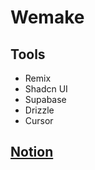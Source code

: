 # Wemake

## Tools

- Remix
- Shadcn UI
- Supabase
- Drizzle
- Cursor

## [Notion](https://rustic-need-f90.notion.site/Remix-17d05fda1868804d8881ed7a0dcd24e4?pvs=4)
